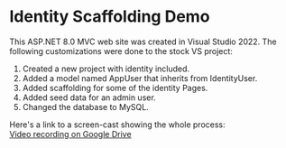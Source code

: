# Identity Scaffolding Demo
This ASP.NET 8.0 MVC web site was created in Visual Studio 2022.
The following customizations were done to the stock VS project:

1. Created a new project with identity included.
2. Added a model named AppUser that inherits from IdentityUser.
3. Added scaffolding for some of the identity Pages.
4. Added seed data for an admin user.
5. Changed the database to MySQL.

Here's a link to a screen-cast showing the whole process:  
[Video recording on Google Drive](https://drive.google.com/file/d/1Cb-Bli0FkrnRkIpaXX5dLWnf7giKxRIv/view?usp=sharing)

